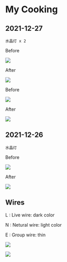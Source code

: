 # My Cooking

## 2021-12-27

```
水晶灯 x 2
```

Before

![](image\2021\20211227_chandelier_01.jpg)

After

![](image\2021\20211227_chandelier_02.jpg)

Before

![](image\2021\20211227_chandelier_03.jpg)

After

![](image\2021\20211227_chandelier_04.jpg)

## 2021-12-26

```
水晶灯
```

Before

![](image\2021\20211226_chandelier_01.jpg)

After

![](image\2021\20211226_chandelier_02.jpg)

## Wires

L : Live wire: dark color

N : Netural wire: light color

E : Group wire: thin

![](image\2021\20211226_chandelier_03.jpg)

![](image\2021\20211227_chandelier_05.jpg)
